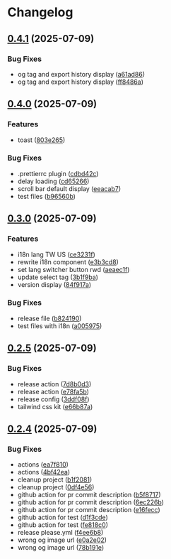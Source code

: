 # Changelog

## [0.4.1](https://github.com/nick-jy-huang/quotation-app/compare/v0.4.0...v0.4.1) (2025-07-09)


### Bug Fixes

* og tag and export history display ([a61ad86](https://github.com/nick-jy-huang/quotation-app/commit/a61ad869ae04d5b954d00f093a0941d37061114b))
* og tag and export history display ([ff8486a](https://github.com/nick-jy-huang/quotation-app/commit/ff8486a7c254a1907edfc3d601455e9cb64c3eef))

## [0.4.0](https://github.com/nick-jy-huang/quotation-app/compare/v0.3.0...v0.4.0) (2025-07-09)


### Features

* toast ([803e265](https://github.com/nick-jy-huang/quotation-app/commit/803e26540fc66dbed5f7a53606d2168155a6632b))


### Bug Fixes

* .prettierrc plugin ([cdbd42c](https://github.com/nick-jy-huang/quotation-app/commit/cdbd42ca94ca96198c0bbdbaafad0b05ffd2e028))
* delay loading ([cd65266](https://github.com/nick-jy-huang/quotation-app/commit/cd652664d87839426de20d04f89ce58740e9b0ec))
* scroll bar default display ([eeacab7](https://github.com/nick-jy-huang/quotation-app/commit/eeacab7943626588d4c86a77bc386938d9f8980d))
* test files ([b96560b](https://github.com/nick-jy-huang/quotation-app/commit/b96560be0ac3a313257b356e24a3268f3becda25))

## [0.3.0](https://github.com/nick-jy-huang/quotation-app/compare/v0.2.5...v0.3.0) (2025-07-09)

### Features

- i18n lang TW US ([ce3231f](https://github.com/nick-jy-huang/quotation-app/commit/ce3231fb02eea31afba715b74e32968dbfafbe97))
- rewrite i18n component ([e3b3cd8](https://github.com/nick-jy-huang/quotation-app/commit/e3b3cd851972040654ebf2a5d90fcf71aaea2ae6))
- set lang switcher button rwd ([aeaec1f](https://github.com/nick-jy-huang/quotation-app/commit/aeaec1fad6fb533899bd85d42e972b4b32cd406a))
- update select tag ([3b1f9ba](https://github.com/nick-jy-huang/quotation-app/commit/3b1f9baed567485e03ee55b2752756563dde1a40))
- version display ([84f917a](https://github.com/nick-jy-huang/quotation-app/commit/84f917ae2edfa70f0249cc0c792f535d02ed3a1e))

### Bug Fixes

- release file ([b824190](https://github.com/nick-jy-huang/quotation-app/commit/b8241906a0beef372d2658c3da6dfadec2744732))
- test files with i18n ([a005975](https://github.com/nick-jy-huang/quotation-app/commit/a005975e9d0025f211b30f1fb3cf1caee618a5b2))

## [0.2.5](https://github.com/nick-jy-huang/quotation-app/compare/v0.2.4...v0.2.5) (2025-07-09)

### Bug Fixes

- release action ([7d8b0d3](https://github.com/nick-jy-huang/quotation-app/commit/7d8b0d3d86b59ee5b03f2f41785ded69e974c0a5))
- release action ([e78fa5b](https://github.com/nick-jy-huang/quotation-app/commit/e78fa5b82c8f2c7f782a3576f6835de22cd96571))
- release config ([3ddf08f](https://github.com/nick-jy-huang/quotation-app/commit/3ddf08f5c39a32c61d945a0e3c8f076822814657))
- tailwind css kit ([e66b87a](https://github.com/nick-jy-huang/quotation-app/commit/e66b87af2e5f14e693504d46c6f4a6c5f38a3e50))

## [0.2.4](https://github.com/nick-jy-huang/quotation-app/compare/0.2.3...v0.2.4) (2025-07-09)

### Bug Fixes

- actions ([ea7f810](https://github.com/nick-jy-huang/quotation-app/commit/ea7f81024159b1dde298ff7b99d556aad4a052b9))
- actions ([4bf42ea](https://github.com/nick-jy-huang/quotation-app/commit/4bf42ea3822ebf357d5d94068346aeac4c05530f))
- cleanup project ([b1f2081](https://github.com/nick-jy-huang/quotation-app/commit/b1f208145cc6809aecc2bbd8089f7b5e12ab43af))
- cleanup project ([0df4e56](https://github.com/nick-jy-huang/quotation-app/commit/0df4e56f2d3f8f0b8378cbedbfcb4eebe44b1e34))
- github action for pr commit description ([b5f8717](https://github.com/nick-jy-huang/quotation-app/commit/b5f871744c50eebd9320a25375a36a3ae565e21a))
- github action for pr commit description ([6ec226b](https://github.com/nick-jy-huang/quotation-app/commit/6ec226b48263e214dd96143ef7b7f8d339f0fce9))
- github action for pr commit description ([e16fecc](https://github.com/nick-jy-huang/quotation-app/commit/e16fecc974a4604549240b2b7dad05d33b13ac03))
- github action for test ([d1f3cde](https://github.com/nick-jy-huang/quotation-app/commit/d1f3cdecbaca209e7676804af8da26ef35dfbb6b))
- github action for test ([fe818c0](https://github.com/nick-jy-huang/quotation-app/commit/fe818c05462b1a071024ecbafff49d5d42ea0142))
- release please.yml ([f4ee6b8](https://github.com/nick-jy-huang/quotation-app/commit/f4ee6b86bf5eaf679289e6d0e1dd62de8a040576))
- wrong og image url ([e0a2e02](https://github.com/nick-jy-huang/quotation-app/commit/e0a2e02d580f0406aac72139060835e85a643c52))
- wrong og image url ([78b191e](https://github.com/nick-jy-huang/quotation-app/commit/78b191e72160239f71f60c71aba44cdfcf83060e))

